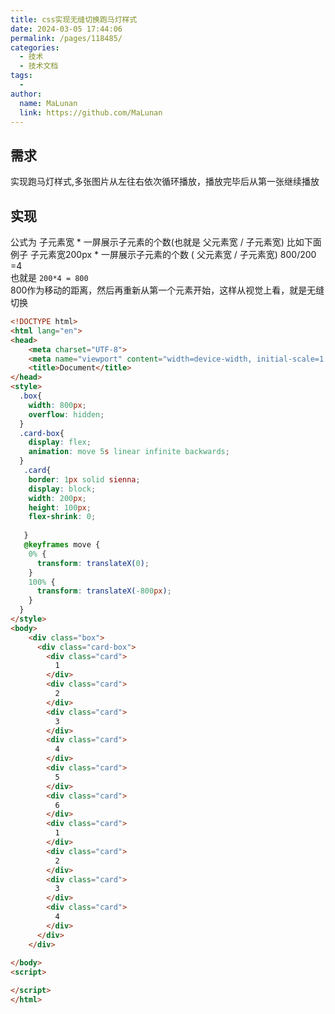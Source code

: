 ```yaml
---
title: css实现无缝切换跑马灯样式
date: 2024-03-05 17:44:06
permalink: /pages/118485/
categories:
  - 技术
  - 技术文档
tags:
  - 
author: 
  name: MaLunan
  link: https://github.com/MaLunan
---
```

## 需求

实现跑马灯样式,多张图片从左往右依次循环播放，播放完毕后从第一张继续播放



## 实现
公式为  子元素宽 * 一屏展示子元素的个数(也就是 父元素宽 / 子元素宽)
比如下面例子  子元素宽200px * 一屏展示子元素的个数 ( 父元素宽 / 子元素宽) 800/200 =4  
也就是 `200*4 = 800`  
800作为移动的距离，然后再重新从第一个元素开始，这样从视觉上看，就是无缝切换
``` html
<!DOCTYPE html>
<html lang="en">
<head>
    <meta charset="UTF-8">
    <meta name="viewport" content="width=device-width, initial-scale=1.0">
    <title>Document</title>
</head>
<style>
  .box{
    width: 800px;
    overflow: hidden;
  }
  .card-box{
    display: flex;
    animation: move 5s linear infinite backwards;
  }
   .card{
    border: 1px solid sienna;
    display: block;
    width: 200px;
    height: 100px;
    flex-shrink: 0;
    
   }
   @keyframes move {
    0% {
      transform: translateX(0);
    }
    100% {
      transform: translateX(-800px);
    }
  }
</style>
<body>
    <div class="box">
      <div class="card-box">
        <div class="card">
          1
        </div>
        <div class="card">
          2
        </div>
        <div class="card">
          3
        </div>
        <div class="card">
          4
        </div>
        <div class="card">
          5
        </div>
        <div class="card">
          6
        </div>
        <div class="card">
          1
        </div>
        <div class="card">
          2
        </div>
        <div class="card">
          3
        </div>
        <div class="card">
          4
        </div>
      </div>
    </div>
     
</body>
<script>

</script>
</html>

```

